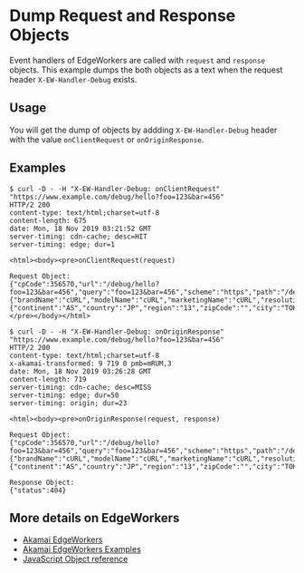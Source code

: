 # Dump Request and Response Objects

Event handlers of EdgeWorkers are called with `request` and `response` objects. This example dumps the both objects as a text when the request header `X-EW-Handler-Debug` exists.

## Usage

You will get the dump of objects by addding `X-EW-Handler-Debug` header with the value `onClientRequest` or `onOriginResponse`.

## Examples
```
$ curl -D - -H "X-EW-Handler-Debug: onClientRequest" "https://www.example.com/debug/hello?foo=123&bar=456"
HTTP/2 200
content-type: text/html;charset=utf-8
content-length: 675
date: Mon, 18 Nov 2019 03:21:52 GMT
server-timing: cdn-cache; desc=HIT
server-timing: edge; dur=1

<html><body><pre>onClientRequest(request)

Request Object:
{"cpCode":356570,"url":"/debug/hello?foo=123&bar=456","query":"foo=123&bar=456","scheme":"https","path":"/debug/hello","method":"GET","host":"www.example.com","device":{"brandName":"cURL","modelName":"cURL","marketingName":"cURL","resolutionWidth":800,"resolutionHeight":600,"physicalScreenWidth":400,"physicalScreenHeight":400,"xhtmlSupportLevel":4,"isMobile":false,"isWireless":false,"isTablet":false,"hasCookieSupport":true,"hasAjaxSupport":true,"hasFlashSupport":true,"acceptsThirdPartyCookie":true},"userLocation":{"continent":"AS","country":"JP","region":"13","zipCode":"","city":"TOKYO"}}</pre></body></html>
```

```
$ curl -D - -H "X-EW-Handler-Debug: onOriginResponse" "https://www.example.com/debug/hello?foo=123&bar=456"
HTTP/2 200
content-type: text/html;charset=utf-8
x-akamai-transformed: 9 719 0 pmb=mRUM,3
date: Mon, 18 Nov 2019 03:26:28 GMT
content-length: 719
server-timing: cdn-cache; desc=MISS
server-timing: edge; dur=50
server-timing: origin; dur=23

<html><body><pre>onOriginResponse(request, response)

Request Object:
{"cpCode":356570,"url":"/debug/hello?foo=123&bar=456","query":"foo=123&bar=456","scheme":"https","path":"/debug/hello","method":"GET","host":"www.example.com","device":{"brandName":"cURL","modelName":"cURL","marketingName":"cURL","resolutionWidth":800,"resolutionHeight":600,"physicalScreenWidth":400,"physicalScreenHeight":400,"xhtmlSupportLevel":4,"isMobile":false,"isWireless":false,"isTablet":false,"hasCookieSupport":true,"hasAjaxSupport":true,"hasFlashSupport":true,"acceptsThirdPartyCookie":true},"userLocation":{"continent":"AS","country":"JP","region":"13","zipCode":"","city":"TOKYO"}}

Response Object:
{"status":404}
```

## More details on EdgeWorkers
- [Akamai EdgeWorkers](https://developer.akamai.com/akamai-edgeworkers-overview)
- [Akamai EdgeWorkers Examples](https://github.com/akamai/edgeworkers-examples)
- [JavaScript Object reference](https://learn.akamai.com/en-us/webhelp/edgeworkers/edgeworkers-user-guide/GUID-14077BCA-0D9F-422C-8273-2F3E37339D5B.html)
